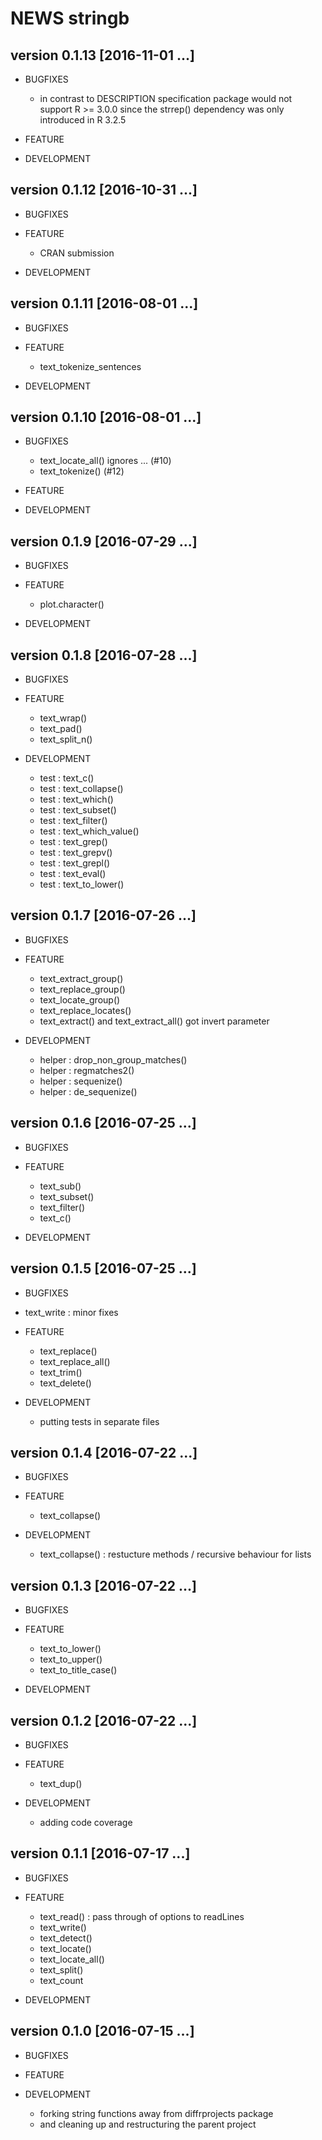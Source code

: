 NEWS stringb
==========================================================================


version 0.1.13 [2016-11-01 ...] 
--------------------------------------------------------------------------

* BUGFIXES
    - in contrast to DESCRIPTION specification package would not support R >= 3.0.0 since the strrep() dependency was only introduced in R 3.2.5
    
* FEATURE

    
* DEVELOPMENT


version 0.1.12 [2016-10-31 ...] 
--------------------------------------------------------------------------

* BUGFIXES

    
* FEATURE
    - CRAN submission
    
* DEVELOPMENT


version 0.1.11 [2016-08-01 ...] 
--------------------------------------------------------------------------

* BUGFIXES

    
* FEATURE
    - text_tokenize_sentences
    
    
* DEVELOPMENT



version 0.1.10 [2016-08-01 ...] 
--------------------------------------------------------------------------

* BUGFIXES
    - text_locate_all() ignores ... (#10)
    - text_tokenize() (#12)
    
    
* FEATURE

    
* DEVELOPMENT



version 0.1.9 [2016-07-29 ...] 
--------------------------------------------------------------------------

* BUGFIXES

    
* FEATURE
    - plot.character()

    
* DEVELOPMENT
    


version 0.1.8 [2016-07-28 ...] 
--------------------------------------------------------------------------

* BUGFIXES

    
* FEATURE
    - text_wrap()
    - text_pad()
    - text_split_n()

    
* DEVELOPMENT
    - test : text_c()
    - test : text_collapse()
    - test : text_which() 
    - test : text_subset() 
    - test : text_filter()
    - test : text_which_value()
    - test : text_grep()
    - test : text_grepv()
    - test : text_grepl()
    - test : text_eval()
    - test : text_to_lower()
    
    

version 0.1.7 [2016-07-26 ...] 
--------------------------------------------------------------------------

* BUGFIXES

    
* FEATURE
    - text_extract_group()
    - text_replace_group()
    - text_locate_group()
    - text_replace_locates()
    - text_extract() and text_extract_all() got invert parameter

    
* DEVELOPMENT
    - helper : drop_non_group_matches()
    - helper : regmatches2()
    - helper : sequenize()
    - helper : de_sequenize()
    


 

version 0.1.6 [2016-07-25 ...] 
--------------------------------------------------------------------------

* BUGFIXES

    
* FEATURE
    - text_sub()
    - text_subset()
    - text_filter()
    - text_c()

    
* DEVELOPMENT
    
    



version 0.1.5 [2016-07-25 ...] 
--------------------------------------------------------------------------

* BUGFIXES
 - text_write : minor fixes

    
* FEATURE
    - text_replace()
    - text_replace_all()
    - text_trim()
    - text_delete()

    
* DEVELOPMENT
    - putting tests in separate files
    
    

version 0.1.4 [2016-07-22 ...] 
--------------------------------------------------------------------------

* BUGFIXES


    
* FEATURE
    - text_collapse() 

    
* DEVELOPMENT
    - text_collapse() : restucture methods / recursive behaviour for lists
    


version 0.1.3 [2016-07-22 ...] 
--------------------------------------------------------------------------

* BUGFIXES


    
* FEATURE
    - text_to_lower()
    - text_to_upper()
    - text_to_title_case()

    
* DEVELOPMENT
    





version 0.1.2 [2016-07-22 ...] 
--------------------------------------------------------------------------

* BUGFIXES


    
* FEATURE
    - text_dup()

    
* DEVELOPMENT
    - adding code coverage 



version 0.1.1 [2016-07-17 ...] 
--------------------------------------------------------------------------

* BUGFIXES


    
* FEATURE
    - text_read() : pass through of options to readLines
    - text_write()
    - text_detect()
    - text_locate()
    - text_locate_all()
    - text_split()
    - text_count


* DEVELOPMENT



version 0.1.0 [2016-07-15 ...]
--------------------------------------------------------------------------

* BUGFIXES


    
* FEATURE


* DEVELOPMENT
    - forking string functions away from diffrprojects package 
    - and cleaning up and restructuring the parent project

